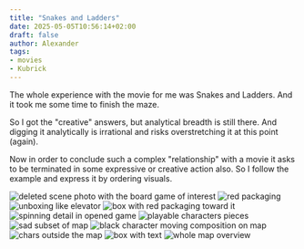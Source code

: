 ```yaml
---
title: "Snakes and Ladders"
date: 2025-05-05T10:56:14+02:00
draft: false
author: Alexander
tags:
- movies
- Kubrick
---
```


The whole experience with the movie for me was Snakes and Ladders.
And it took me some time to finish the maze.

So I got the "creative" answers, but analytical breadth is still there.
And digging it analytically is irrational and risks overstretching it at this point (again).

Now in order to conclude such a complex "relationship" with a movie it asks to be terminated in some expressive or creative action also.
So I follow the example and express it by ordering visuals.

![deleted scene photo with the board game of interest](/blog/deleted-hospital-scene-from-the-original-ending-of-the-v0-1fzaw7finkub1.webp)
![red packaging](/blog/red.jpg)
![unboxing like elevator](/blog/unboxing.jpg)
![box with red packaging toward it](/blog/box.jpg)
![spinning detail in opened game](/blog/spin.jpg)
![playable characters pieces](/blog/chars.jpg)
![sad subset of map](/blog/nine.jpg)
![black character moving composition on map](/blog/road.jpg)
![chars outside the map](/blog/out.jpg)
![box with text](/blog/card.jpg)
![whole map overview](/blog/map.jpg)
